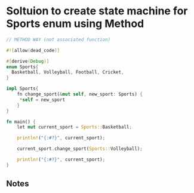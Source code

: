 # Soltuion to create state machine for Sports enum using Method

```rust
// METHOD WAY (not associated function)

#![allow(dead_code)]

#[derive(Debug)]
enum Sports{
  Basketball, Volleyball, Football, Cricket,
}

impl Sports{
    fn change_sport(&mut self, new_sport: Sports) {
     *self = new_sport
    }
}

fn main() {
    let mut current_sport = Sports::Basketball;

    println!("{:#?}", current_sport);

    current_sport.change_sport(Sports::Volleyball);

    println!("{:#?}", current_sport);
}
```

## Notes
